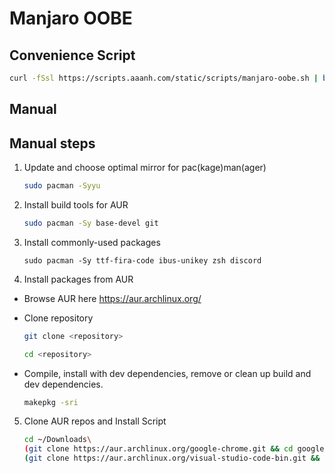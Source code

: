 # Manjaro OOBE

## Convenience Script

```sh
curl -fSsl https://scripts.aaanh.com/static/scripts/manjaro-oobe.sh | bash
```

## Manual

## Manual steps

1. Update and choose optimal mirror for pac(kage)man(ager)

    ```zsh
    sudo pacman -Syyu
    ```

2. Install build tools for AUR

    ```zsh
    sudo pacman -Sy base-devel git
    ```

3. Install commonly-used packages

    ```
    sudo pacman -Sy ttf-fira-code ibus-unikey zsh discord
    ```

4. Install packages from AUR

- Browse AUR here <https://aur.archlinux.org/>

- Clone repository

    ```zsh
    git clone <repository>
    ```

    ```zsh
    cd <repository>
    ```

- Compile, install with dev dependencies, remove or clean up build and dev dependencies.

    ```zsh
    makepkg -sri
    ```

5. Clone AUR repos and Install Script

    ```sh
    cd ~/Downloads\
    (git clone https://aur.archlinux.org/google-chrome.git && cd google-chrome && makepkg -sri ./google-chrome/)\
    (git clone https://aur.archlinux.org/visual-studio-code-bin.git && cd visual-studio-code-bin && makepkg -sri ./visual-studio-code-bin/)
    ```